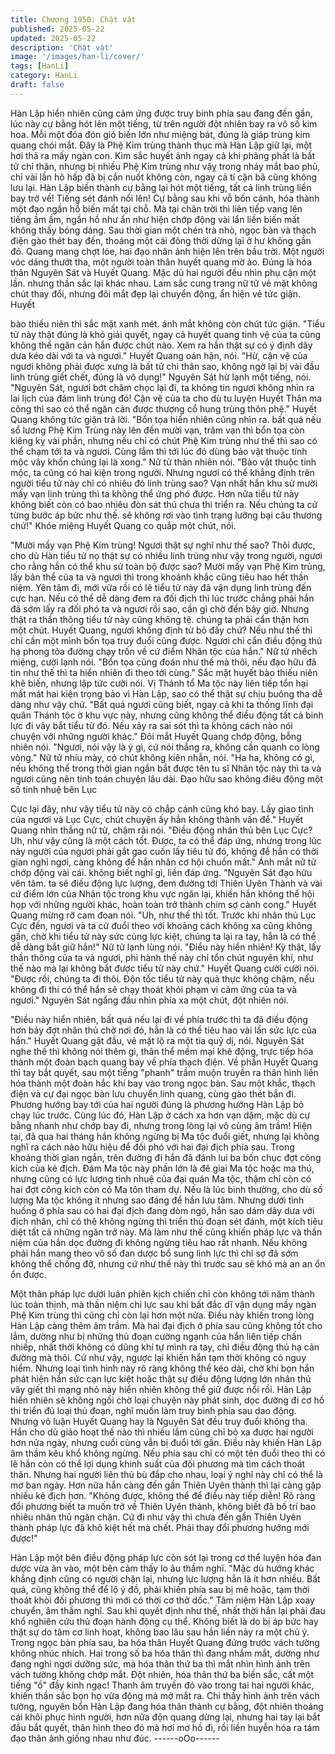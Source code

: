```yaml
---
title: Chương 1950: Chật vật
published: 2025-05-22
updated: 2025-05-22
description: 'Chật vật'
image: '/images/han-li/cover/'
tags: [HanLi]
category: HanLi
draft: false
---
```


Hàn Lập hiển nhiên cũng cảm ứng được truy binh phía sau đang
đến gần, lúc này cự bằng hót lên một tiếng, từ trên người đột
nhiên bay ra vô số kim hoa. Mỗi một đóa đón gió biến lớn như
miệng bát, đúng là giáp trùng kim quang chói mắt.
Đây là Phệ Kim trùng thành thục mà Hàn Lập giữ lại, một hơi thả
ra mấy ngàn con.
Kim sắc huyết ảnh ngay cả khi phảng phất là bất tử chỉ thân,
nhưng bị nhiều Phệ Kim trùng như vậỵ trong nháy mắt bao phủ,
chỉ vài lần hô hấp đã bị cắn nuốt không còn, ngay cả tí cặn bã
cũng không lưu lại.
Hàn Lập biến thành cự bằng lại hót một tiếng, tất cả linh trùng liền
bay trở về!
Tiếng sét đánh nổi lên!
Cự bằng sau khi vỗ bốn cánh, hóa thành một đạo ngần hồ biến
mất tại chỗ. Mà tại chân trời thì liên tiếp vang lên tiếng ầm ầm,
ngần hồ như ẩn như hiện chớp động vài lẩn liền biến mất không
thấy bóng dáng.
Sau thời gian một chén trà nhò, ngọc bàn và thạch điện gào thét
bay đến, thoáng một cái đông thời dừng lại ở hư không gần đó.
Quang mang chợt lóe, hai đạo nhân ảnh hiện lên trên bầu trời.
Một người vóc dáng thướt tha, một người toàn thân huyết quang
mờ ảo. Đúng là hóa thân Nguyên Sát và Huyết Quang.
Mặc dù hai người đều nhìn phụ cận một lần. nhưng thần sắc lại
khác nhau. Lam sắc cung trang nữ tử vẻ mặt không chút thay đổi,
nhưng đôi mắt đẹp lại chuyển động, ẩn hiện vẻ tức giận. Huyết

bào thiếu niên thì sắc mặt xanh mét. ánh mắt không còn chút tức
giận.
"Tiểu tử này thật đúng là khó giải quyết, ngay cả huyết quang tinh
vệ của ta cũng không thể ngăn cản hắn được chút nào. Xem ra
hắn thật sự có ý định dây dưa kéo dài với ta và ngươi."
Huyết Quang oán hận, nói.
"Hừ, cận vệ của ngươi không phải được xưng là bất tử chỉ thân
sao, không ngờ lại bị vài đầu linh trùng giết chết, đúng là vô
dụng!"
Nguyên Sát hừ lạnh một tiếng, nói.
"Nguyên Sát, ngươi bớt châm chọc lại đi, ta không tin ngươi
không nhìn ra lai lịch của đám linh trùng đó! Cận vệ của ta cho dù
tu luyện Huyết Thân ma công thì sao có thể ngăn cản được
thượng cổ hung trùng thôn phệ."
Huyết Quang không tức giận trả lời.
"Bổn tọa hiển nhiên cũng nhìn ra. bất quá nếu sổ lương Phệ Kim
Trùng này lên đến mười vạn, trăm vạn thì bổn tọa còn kiêng kỵ vài
phần, nhưng nếu chỉ có chút Phệ Kim trùng như thế thì sao có thể
chạm tới ta và ngươi. Cùng lắm thì tới lúc đó dùng bảo vật thuộc
tính mộc vây khốn chúng lại là xong."
Nữ tử thản nhiên nói.
"Bảo vật thuộc tính mộc, ta cũng có hai kiện trong người. Nhưng
ngươi có thể khẳng định trên người tiểu tử này chỉ có nhiêu đó
linh trùng sao? Vạn nhất hắn khu sử mười mấy vạn linh trùng thì
ta không thể ứng phó được. Hơn nữa tiểu tử này không biết còn
có bao nhiêu đòn sát thủ chưa thi triển ra. Nếu chúng ta cứ từng
bước áp bức như thế. sẽ không rơi vào tình trạng lưỡng bại câu
thương chứ!"
Khóe miệng Huyết Quang co quắp một chút, nói.

"Mười mấy vạn Phệ Kim trùng! Ngươi thật sự nghĩ như thế sao?
Thôi được, cho dù Hàn tiểu tử nọ thật sự có nhiều linh trùng như
vậy trong người, ngươi cho rằng hắn có thể khu sử toàn bộ được
sao? Mười mấy vạn Phệ Kim trùng, lấy bản thể của ta và ngươi
thì trong khoảnh khắc cũng tiêu hao hết thần niệm. Yên tâm đi,
mới vừa rồi có lẽ tiểu tử này đã vận dụng linh trùng đến cực hạn.
Nếu có thể dễ dàng đem ra đối địch thì lúc trước chẳng phải hắn
đã sớm lấy ra đối phó ta và ngươi rồi sao, cần gì chờ đến bây giờ.
Nhưng thật ra thần thông tiểu tử này cũng không tệ. chúng ta phải
cẩn thận hơn một chút. Huyết Quang, ngươi không định từ bỏ đấy
chứ? Nếu như thế thì chỉ cần một mình bổn tọa truy đuổi cũng
được. Ngươi chỉ cẩn điều động thủ hạ phong tỏa đường chạy trốn
về cứ điểm Nhân tộc của hắn."
Nữ tử nhếch miệng, cười lạnh nói.
"Bổn tọa cũng đoán như thế mà thôi, nếu đạo hữu đã tin như thế
thì ta hiển nhiên đi theo tới cùng."
Sắc mặt huyết bào thiếu niên khẽ biến, nhưng lập tức cười nói.
Vị Thánh tổ Ma tộc này liên tiếp tổn hại mất mát hai kiện trọng
bảo vì Hàn Lập, sao có thể thật sự chịu buông tha dễ dàng như
vậy chứ.
"Bất quá ngươi cũng biết, ngay cả khi ta thống lĩnh đại quân
Thánh tộc ờ khu vực này, nhưng cũng không thể điều động tất cả
binh lực đi vây bắt tiểu tử đó. Nếu xảy ra sai sót thì ta không cách
nào nói chuyện với những người khác."
Đôi mắt Huyết Quang chớp động, bỗng nhiên nói.
"Ngươi, nói vậy là ý gì, cứ nói thẳng ra, không cần quanh co lòng
vòng."
Nữ tử nhíu mày, có chút không kiên nhẫn, nói.
"Ha ha, không có gì, nếu không thể trong thời gian ngắn bắt được
tên tu sĩ Nhân tộc này thì ta và ngươi cũng nên tính toán chuyện
lâu dài. Đạo hữu sao không điêu động một số tinh nhuệ bên Lục

Cực lại đây, như vậy tiểu tử này có chắp cánh cũng khó bay. Lấy
giao tình của ngươi và Lục Cực, chút chuyện ấy hẳn không thành
vấn để."
Huyết Quang nhìn thẳng nữ tử, chậm rãi nói.
"Điều động nhân thủ bên Lục Cực? Uh, như vậy cũng là một cách
tốt. Được, ta có thể đáp ứng, nhưng trong lúc này người của
ngươi phải gắt gao cuốn lấy tiêu tử đó, không để hắn có thời gian
nghỉ ngơi, càng không để hắn nhân cơ hội chuồn mất."
Ánh mắt nữ tử chớp động vài cái. không biết nghĩ gì, liền đáp
ứng.
"Nguyên Sát đạo hữu vên tâm. ta sẽ điều động lực lượng, đem
đường tới Thiên Uyên Thành và vài cứ điểm lớn của Nhân tộc
trong khu vực ngăn lại, khiến hắn không thể hội họp với những
người khác, hoàn toàn trở thành chim sợ cành cong."
Huyết Quang mừng rỡ cam đoan nói.
"Uh, như thế thì tốt. Trước khi nhân thủ Lục Cực đến, ngươi và ta
cứ đuổi theo với khoảng cách không xa cũng không gần, chờ khi
tiểu tử này sức cùng lực kiệt, chúng ta lại ra tay, hẳn là có thể dễ
dàng bắt giữ hắn!"
Nữ tử lạnh lùng nói.
"Điểu này hiển nhiên! Kỳ thật, lấy thần thông của ta và ngươi, phi
hành thế này chỉ tổn chút nguyên khí, như thế nào mà lại không
bắt được tiểu tử này chứ."
Huyết Quang cười cười nói.
"Được rồi, chúng ta đi thôi. Độn tốc tiểu tử này quả thực không
chậm, nếu không đi thi có thể hắn sẽ chạy thoát khỏi phạm vi cảm
ứng của ta và ngươi."
Nguyên Sát ngẩng đầu nhìn phía xa một chút, đột nhiên nói.

"Điều này hiển nhiên, bất quá nếu lại đi về phía trước thì ta đã
điều động hơn bảy đợt nhân thủ chờ nơi đó, hẳn là có thể tiêu hao
vài lần sức lực của hắn."
Huyết Quang gật đầu, vẻ mặt lộ ra một tia quỷ dị, nói.
Nguyên Sát nghe thế thì không nói thêm gì, thân thể mềm mại
khẽ động, trực tiếp hóa thành một đoàn bạch quang bay về phía
thạch điện. Về phần Huyết Quang thì tay bắt quyết, sau một tiếng
"phanh" trầm muộn truyền ra thân hình liền hóa thành một đoàn
hắc khí bay vào trong ngọc bàn. Sau một khắc, thạch điện và cự
đại ngọc bàn lưu chuyển linh quang, cùng gào thét bắn đi.
Phương hướng bay tới của hai người đúng là phương hướng
Hàn Lập bỏ chạy lúc trước.
Cùng lúc đó, Hàn Lập ở cách xa hơn vạn dặm, mặc dù cự bằng
nhanh như chớp bay đi, nhưng trong lòng lại vô cùng âm trầm!
Hiện tại, đã qua hai tháng hắn không ngừng bị Ma tộc đuổi giết,
nhưng lại không nghĩ ra cách nào hữu hiệu để đối phó với hai đại
địch phía sau.
Trong khoảng thời gian ngắn, trên đường đi hắn đã đánh lui ba
bốn chục đợt công kích của kẻ địch. Đám Ma tộc này phần lớn là
đê giai Ma tộc hoặc ma thú, nhưng cũng có lực lượng tinh nhuệ
của đại quán Ma tộc, thậm chí còn có hai đợt công kích còn có
Ma tôn tham dự.
Nếu là lúc bình thường, cho dù số lượng Ma tộc không ít nhưng
sao đáng để hắn lưu tâm. Nhưng dưới tình huống ở phía sau có
hai đại địch đang dòm ngó, hắn sao dám dây dưa với địch nhân,
chỉ có thê không ngừng thi triển thủ đoạn sét đánh, một kích tiêu
diệt tất cả những ngăn trở này. Mà làm như thế cũng khiến pháp
lực và thần niệm của hắn dọc đường đi không ngừng tiêu hao rất
nhanh.
Nếu không phải hắn mang theo vô số đan dược bổ sung linh lực
thì chỉ sợ đã sớm không thể chống đỡ, nhưng cứ như thế này thì
trước sau sẽ khó mà an an ổn ổn được.

Một thân pháp lực dưới luân phiên kịch chiến chỉ còn không tới
năm thành lúc toàn thịnh, mà thần niệm chi lực sau khi bất đắc dĩ
vận dụng mấy ngàn Phệ Kim trùng thì cũng chỉ còn lại hơn một
nửa.
Điều này khiến trong lòng Hàn Lập càng thêm âm trầm.
Mà hai đại địch ớ phía sau cũng không tốt cho lắm, dường như bị
những thủ đoạn cường ngạnh của hắn liên tiếp chấn nhiếp, nhất
thời không có dũng khí tự mình ra tay, chỉ điều động thủ hạ cản
đường mà thôi.
Cứ như vậy, ngược lại khiến hắn tạm thời không có nguy hiểm.
Nhưng loại tình hình này rõ ràng không thể kéo dài, chờ khi bọn
hắn phát hiện hắn sức cạn lực kiệt hoặc thật sự điều động lượng
lớn nhân thủ vây giết thì mạng nhỏ này hiển nhiên không thể giữ
được nổi rồi.
Hàn Lập hiển nhiên sẽ không ngồi chờ loại chuyện này phát sinh,
dọc đường đi cơ hồ thi triển đủ loại thủ đoạn, nghĩ muốn làm truy
binh phía sau dao động. Nhưng vô luận Huyết Quang hay là
Nguyên Sát đều truy đuổi không tha.
Hắn cho dù giảo hoạt thế nào thì nhiều lắm cũng chỉ bỏ xa được
hai người hơn nửa ngày, nhưng cuối cùng vẫn bị đuổi tới gần.
Điều này khiến Hàn Lập âm thầm kêu khổ không ngừng.
Nếu phía sau chỉ có một tên đuổi theo thì có lẽ hắn còn có thể lợi
dụng khinh suất của đối phương mà tìm cách thoát thân. Nhưng
hai người liên thủ bù đắp cho nhau, loại ý nghĩ này chỉ có thể là
mơ ban ngày. Hơn nữa hắn càng đến gần Thiên Uyên thành thì
lại càng gặp nhiều kẻ địch hơn.
"Không được, không thể để điều này tiếp diễn! Rõ ràng đổi
phương biết ta muốn trở về Thiên Uyên thành, không biết đã bố trí
bao nhiêu nhân thủ ngăn chặn. Cứ đi như vậy thì chưa đến gần
Thiên Uyên thành pháp lực đã khô kiệt hết mà chết. Phải thay đổi
phương hướng mới được!"

Hàn Lập một bên điều động pháp lực còn sót lại trong cơ thể
luyện hóa đan dược vừa ăn vào, một bên cảm thấy lo âu thầm
nghĩ.
"Mặc dù hướng khác khẳng định cũng có người chặn lại, nhưng
lực lượng hẳn là ít hơn nhiều. Bất quá, cũng không thể để lộ ý đồ,
phải khiến phía sau bị mê hoặc, tạm thời thoát khòi đối phương thì
mới có thời cơ thở dốc."
Tâm niệm Hàn Lập xoay chuyển, âm thầm nghĩ.
Sau khi quyết định như thế, nhất thời hắn lại phải đau khổ nghiên
cứu thủ đoạn hành động cụ thể. Không biết là do bị áp bức hay
thật sự do tâm cơ linh hoạt, không bao lâu sau hắn liền nảy ra
một chủ ý.
Trong ngọc bàn phía sau, ba hóa thân Huyết Quang đứng trước
vách tường không nhúc nhích. Hai trong số ba hóa thân thì đang
nhắm mắt, dường như đang nghỉ ngơi dưỡng sức, mà hóa thân
thứ ba thì mắt nhìn hình ảnh trên vách tường không chớp mắt.
Đột nhiên, hóa thân thứ ba biến sắc, cất một tiếng "ồ" đầy kinh
ngạc!
Thanh âm truyền đó vào trong tai hai người khác, khiến thần sắc
bọn họ vừa động mà mở mắt ra.
Chỉ thấy hình ảnh trên vách tường, nguyên bổn Hàn Lập đang
hóa thân thành cự bằng, đột nhiên thoáng cái khôi phục hình
người, hơn nữa độn quang dừng lại, nhưng hai tay lại bắt đầu bắt
quyết, thân hình theo đó mà hơi mơ hồ đi, rồi liền huyễn hóa ra
tám đạo thân ảnh giống nhau như đúc.
------oOo------
